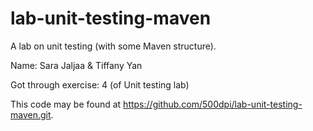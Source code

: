 # lab-unit-testing-maven

A lab on unit testing (with some Maven structure).

Name: Sara Jaljaa & Tiffany Yan

Got through exercise: 4 (of Unit testing lab)

This code may be found at <https://github.com/500dpi/lab-unit-testing-maven.git>.
